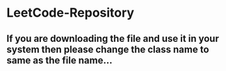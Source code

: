 # LeetCode-Repository
## If you are downloading the file and use it in your system then please change the class name to same as the file name...
